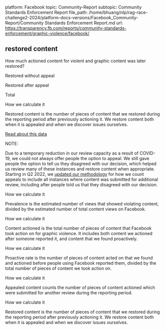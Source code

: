 platform: Facebook
topic: Community-Report
subtopic: Community Standards Enforcement Report
file_path: /home/bhuang/nlp/rag-race-challenge2-2024/platform-docs-versions/Facebook_Community-Report/Community Standards Enforcement Report.md
url: https://transparency.fb.com/reports/community-standards-enforcement/graphic-violence/facebook/


## restored content

How much actioned content for violent and graphic content was later restored?

Restored without appeal

Restored after appeal

Total

How we calculate it

Restored content is the number of pieces of content that we restored during the reporting period after previously actioning it. We restore content both when it is appealed and when we discover issues ourselves.

[Read about this data](https://transparency.fb.com/policies/improving/restored-content-metric/)

NOTE:

Due to a temporary reduction in our review capacity as a result of COVID-19, we could not always offer people the option to appeal. We still gave people the option to tell us they disagreed with our decision, which helped us review many of these instances and restore content when appropriate. Starting in Q2 2022, we [updated our methodology](https://transparency.fb.com/policies/improving/corrections-adjustments/) for how we count appeals to include all instances where content was submitted for additional review, including after people told us that they disagreed with our decision.

How we calculate it

Prevalence is the estimated number of views that showed violating content, divided by the estimated number of total content views on Facebook.

How we calculate it

Content actioned is the total number of pieces of content that Facebook took action on for graphic violence. It includes both content we actioned after someone reported it, and content that we found proactively.

How we calculate it

Proactive rate is the number of pieces of content acted on that we found and actioned before people using Facebook reported them, divided by the total number of pieces of content we took action on.

How we calculate it

Appealed content counts the number of pieces of content actioned which were submitted for another review during the reporting period.

How we calculate it

Restored content is the number of pieces of content that we restored during the reporting period after previously actioning it. We restore content both when it is appealed and when we discover issues ourselves.